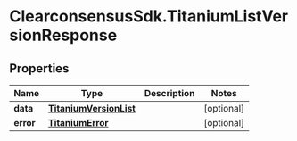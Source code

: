 # ClearconsensusSdk.TitaniumListVersionResponse

## Properties

Name | Type | Description | Notes
------------ | ------------- | ------------- | -------------
**data** | [**TitaniumVersionList**](TitaniumVersionList.md) |  | [optional] 
**error** | [**TitaniumError**](TitaniumError.md) |  | [optional] 


